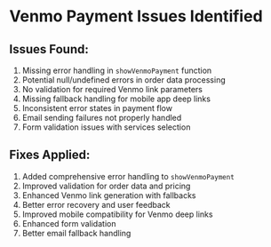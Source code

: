 # Venmo Payment Issues Identified

## Issues Found:
1. Missing error handling in `showVenmoPayment` function
2. Potential null/undefined errors in order data processing
3. No validation for required Venmo link parameters
4. Missing fallback handling for mobile app deep links
5. Inconsistent error states in payment flow
6. Email sending failures not properly handled
7. Form validation issues with services selection

## Fixes Applied:
1. Added comprehensive error handling to `showVenmoPayment`
2. Improved validation for order data and pricing
3. Enhanced Venmo link generation with fallbacks
4. Better error recovery and user feedback
5. Improved mobile compatibility for Venmo deep links
6. Enhanced form validation
7. Better email fallback handling

